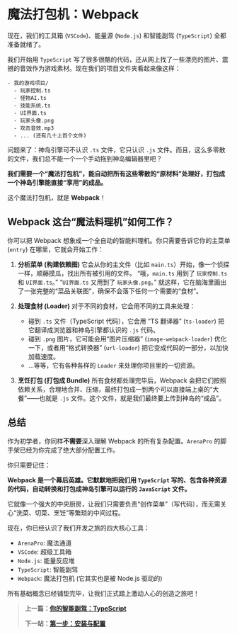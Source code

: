 # 魔法打包机：Webpack

现在，我们的工具箱 (`VSCode`)、能量源 (`Node.js`) 和智能副驾 (`TypeScript`) 全都准备就绪了。

我们开始用 `TypeScript` 写了很多很酷的代码，还从网上找了一些漂亮的图片、震撼的音效作为游戏素材。现在我们的项目文件夹看起来像这样：

```
- 我的游戏项目/
  - 玩家控制.ts
  - 怪物AI.ts
  - 技能系统.ts
  - UI界面.ts
  - 玩家头像.png
  - 攻击音效.mp3
  - ... (还有几十上百个文件)
```

问题来了：神岛引擎可不认识 `.ts` 文件，它只认识 `.js` 文件。而且，这么多零散的文件，我们总不能一个一个手动拖到神岛编辑器里吧？

**我们需要一个“魔法打包机”，能自动把所有这些零散的“原材料”处理好，打包成一个神岛引擎能直接“享用”的成品。**

这个魔法打包机，就是 **Webpack**！

## Webpack 这台“魔法料理机”如何工作？

你可以把 Webpack 想象成一个全自动的智能料理机。你只需要告诉它你的主菜单 (`entry`) 在哪里，它就会开始工作：

1.  **分析菜单 (构建依赖图)**
    它会从你的主文件（比如 `main.ts`）开始，像一个侦探一样，顺藤摸瓜，找出所有被引用的文件。
    “哦，`main.ts` 用到了 `玩家控制.ts` 和 `UI界面.ts`。”
    “`UI界面.ts` 又用到了 `玩家头像.png`。”
    就这样，它在脑海里画出了一张完整的“菜品关联图”，确保不会落下任何一个需要的“食材”。

2.  **处理食材 (Loader)**
    对于不同的食材，它会用不同的工具来处理：

    - 碰到 `.ts` 文件（TypeScript 代码），它会用 “TS 翻译器” (`ts-loader`) 把它翻译成浏览器和神岛引擎都认识的 `.js` 代码。
    - 碰到 `.png` 图片，它可能会用“图片压缩器” (`image-webpack-loader`) 优化一下，或者用“格式转换器” (`url-loader`) 把它变成代码的一部分，以加快加载速度。
    - ...等等，它有各种各样的 `Loader` 来处理你项目里的一切资源。

3.  **烹饪打包 (打包成 Bundle)**
    所有食材都处理完毕后，Webpack 会把它们按照依赖关系，合理地合并、压缩，最终打包成一到两个可以直接端上桌的“大餐”——也就是 `.js` 文件。这个文件，就是我们最终要上传到神岛的“成品”。

## 总结

作为初学者，你同样**不需要**深入理解 Webpack 的所有复杂配置。`ArenaPro` 的脚手架已经为你完成了绝大部分配置工作。

你只需要记住：

**Webpack 是一个幕后英雄。它默默地把我们用 `TypeScript` 写的、包含各种资源的代码，自动转换和打包成神岛引擎可以运行的 `JavaScript` 文件。**

它就像一个强大的中央厨房，让我们只需要负责“创作菜单”（写代码），而无需关心“洗菜、切菜、烹饪”等繁琐的中间过程。

现在，你已经认识了我们开发之旅的四大核心工具：

- `ArenaPro`: 魔法通道
- `VSCode`: 超级工具箱
- `Node.js`: 能量反应堆
- `TypeScript`: 智能副驾
- `Webpack`: 魔法打包机 (它其实也是被 Node.js 驱动的)

所有基础概念已经铺垫完毕，让我们正式踏上激动人心的创造之旅吧！

> **上一篇：[你的智能副驾：TypeScript](./WhatTypeScript.md)**
>
> **下一站：[第一步：安装与配置](./../02-getting-started/01-install.md)**
